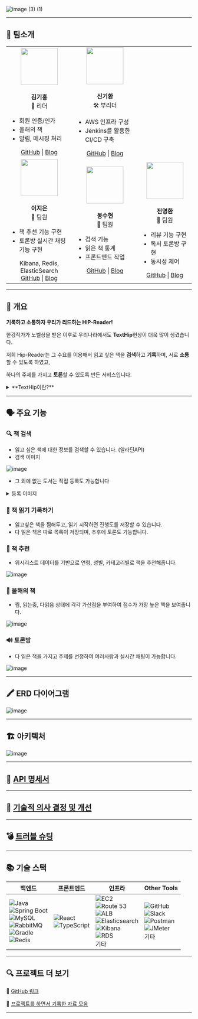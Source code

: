 ![image (3) (1)](https://github.com/user-attachments/assets/2c4da9d6-d35e-4597-bb34-8cd9c1ce832d)

---

## 🔹 팀소개
<table> <tr> <td align="center" width="200px"> <img src="https://avatars.githubusercontent.com/Kimg-1111" width="100"><br><br> <b>김기홍</b><br>🌟 리더<br> <ul align="left"> <li>회원 인증/인가</li> <li>올해의 책</li> <li>알림, 메시징 처리</li> </ul> <a href="https://github.com/Kimg-1111(https://github.com/KimKiHong-1111)">GitHub</a> | <a href="https://velog.io/@rl...">Blog</a> </td> <td align="center" width="300px"> <img src="https://avatars.githubusercontent.com/Shin-i-Hwan" width="100"><br><br> <b>신기환</b><br>🛠 부리더<br> <ul align="left"> <li>AWS 인프라 구성</li> <li>Jenkins를 활용한 CI/CD 구축</li> </ul> <a href="https://github.com/Shin-i-Hwan">GitHub</a> | <a href="https://dev-sunflower.tistory.com/">Blog</a> </td> </tr> <tr> <td align="center" width="300px"> <img src="https://github.com/user-attachments/assets/6b887200-d224-4d48-88ef-484cdf9ff344" width="100" height="100"><br><br> <b>이지은</b><br>👤 팀원<br> <ul align="left"> <li>책 추천 기능 구현</li> <li>토론방 실시간 채팅 기능 구현</li> </ul>  Kibana, Redis, ElasticSearch<br> <a href="https://github.com/jjieun0123">GitHub</a> | <a href="https://velog.io/@co...">Blog</a> </td> <td align="center" width="200px"> <img src="https://avatars.githubusercontent.com/SuhyeonB" width="100"><br><br> <b>봉수현</b><br>👤 팀원<br> <ul align="left"> <li>검색 기능</li> <li>읽은 책 통계</li> <li>프론트엔드 작업</li> </ul> <a href="https://github.com/SuhyeonB">GitHub</a> | <a href="https://velog.io/@siha_014/posts">Blog</a> </td> <td align="center" width="200px"> <img src="https://avatars.githubusercontent.com/you-wan314" width="100"><br><br> <b>전영환</b><br>👤 팀원<br> <ul align="left"> <li>리뷰 기능 구현</li> <li>독서 토론방 구현</li> <li>동시성 제어</li> </ul> <a href="https://github.com/you-wan314">GitHub</a> | <a href="https://velog.io/@yo...">Blog</a> </td> </tr> </table>

-----

## 🔹 개요

**기록하고 소통하자 우리가 리드하는 HIP-Reader!**

한강작가가 노벨상을 받은 이후로 우리나라에서도 **TextHip**현상이 더욱 많이 생겼습니다.

저희 Hip-Reader는 그 수요를 이용해서 읽고 싶은 책을 **검색**하고 **기록**하며, 서로 **소통** 할 수 있도록 하였고,

하나의 주제를 가지고 **토론**할 수 있도록 만든 서비스입니다.

<details>
<summary>**TextHip이란?**</summary>
<div markdown="1">

'텍스트힙(Text Hip)'은 '글자'를 뜻하는 '텍스트(Text)'와 '힙하다(Hip, 멋있다', '개성 있다)'를 합성한 신조어로, ‘독서 행위가 멋지고 세련된 활동으로 인식되는 현상’을 의미한다. 이는 특히 디지털 기기에 익숙한 MZ세대)에서 두드러지게 나타나는 동향으로, 독서를 단순한 취미 활동을 넘어 자기표현과 소통의 수단으로 활용하는 것을 포함한다 
    
    (출처: 국립중앙도서관 https://librarian.nl.go.kr/LI/contents/L30103000000.do?schM=view&page=1&viewCount=10&id=50181&schBdcode=&schGroupCode=)
    
</div>
</details>

    
---

## 🗣️ 주요 기능

### 🔍 책 검색

- 읽고 싶은 책에 대한 정보를 검색할 수 있습니다. (알라딘API)
- 검색 이미지
    
![image](https://github.com/user-attachments/assets/d0b2534b-5922-4c17-a562-b60006680437)

    
- 그 외에 없는 도서는 직접 등록도 가능합니다
  
<details>
<summary>등록 이미지</summary>
<div markdown="1">
    
![image](https://github.com/user-attachments/assets/66e5b623-e763-4c9f-b4ba-57470be8b773)

    
![image](https://github.com/user-attachments/assets/e809af65-a4ed-416a-98a5-15076e1ecea1)

    
![image](https://github.com/user-attachments/assets/b492b86b-f15e-49f5-855c-b09d791d182d)

</div>
</details>  

    

### 📝 책 읽기 기록하기

- 읽고싶은 책을 찜해두고, 읽기 시작하면 진행도를 저장할 수 있습니다.
- 다 읽은 책은 따로 목록이 저장되며, 추후에 토론도 가능합니다.

### 💓 책 추천

- 위시리스트 데이터를 기반으로 연령, 성별, 카테고리별로 책을 추천해줍니다.

    
![image](https://github.com/user-attachments/assets/b9f995eb-8b8e-43fa-a883-1c115253d287)

    

### 🏅 올해의 책

- 찜, 읽는중, 다읽음 상태에 각각 가산점을 부여하여 점수가 가장 높은 책을 보여줍니다.
  
    
![image](https://github.com/user-attachments/assets/acfd9a47-f27e-4ca4-946a-6aee46bc263e)

    

### 🔊 토론방

- 다 읽은 책을 가지고 주제를 선정하여 여러사람과 실시간 채팅이 가능합니다.
  
    
![image](https://github.com/user-attachments/assets/ac773042-070e-4554-983d-818267548528)

    

---

## 🖍️  ERD 다이어그램

![image](https://github.com/user-attachments/assets/bab3a114-904a-4d8d-ab54-96f79d906522)


---

## 🏗️  아키텍처

![image](https://github.com/user-attachments/assets/b42e2340-7f55-450d-bf9a-102d88abf601)

---

## 📃 [API 명세서](https://www.notion.so/6-1ce2dc3ef514814e9f6cf33e0b804f13?pvs=21)

---

## 🔧 [기술적 의사 결정 및 개선](https://www.notion.so/1e62dc3ef51480efbfbde83f4ec948de?pvs=21)

---

## 💣  [트러블 슈팅](https://www.notion.so/1e72dc3ef5148054b297d776c79f4f04?pvs=21)

---

## 📚 기술 스택
| 백엔드                                                                                                                                                                                                                                                                                                                                                                                                                                                                                                                                                                                                                         | 프론트엔드                                                                                                                                                                                                       | 인프라                                                                                                                                                                                                                                                                                                                                                                                                                                                                                                                                                                                                                                                                                                                     | Other Tools                                                                                                                                                                                                                                                                                                                                                                                                                       |
| --------------------------------------------------------------------------------------------------------------------------------------------------------------------------------------------------------------------------------------------------------------------------------------------------------------------------------------------------------------------------------------------------------------------------------------------------------------------------------------------------------------------------------------------------------------------------------------------------------------------------- | ----------------------------------------------------------------------------------------------------------------------------------------------------------------------------------------------------------- | ----------------------------------------------------------------------------------------------------------------------------------------------------------------------------------------------------------------------------------------------------------------------------------------------------------------------------------------------------------------------------------------------------------------------------------------------------------------------------------------------------------------------------------------------------------------------------------------------------------------------------------------------------------------------------------------------------------------------- | --------------------------------------------------------------------------------------------------------------------------------------------------------------------------------------------------------------------------------------------------------------------------------------------------------------------------------------------------------------------------------------------------------------------------------- |
| ![Java](https://img.shields.io/badge/Java-007396?style=flat\&logo=java\&logoColor=white) <br> ![Spring Boot](https://img.shields.io/badge/Spring_Boot-6DB33F?style=flat\&logo=spring-boot\&logoColor=white) <br> ![MySQL](https://img.shields.io/badge/MySQL-4479A1?style=flat\&logo=mysql\&logoColor=white) <br> ![RabbitMQ](https://img.shields.io/badge/RabbitMQ-FF6600?style=flat\&logo=rabbitmq\&logoColor=white) <br> ![Gradle](https://img.shields.io/badge/Gradle-02303A?style=flat\&logo=gradle\&logoColor=white) <br> ![Redis](https://img.shields.io/badge/Redis-DC382D?style=flat\&logo=redis\&logoColor=white) | ![React](https://img.shields.io/badge/React-61DAFB?style=flat\&logo=react\&logoColor=black) <br> ![TypeScript](https://img.shields.io/badge/TypeScript-3178C6?style=flat\&logo=typescript\&logoColor=white) | ![EC2](https://img.shields.io/badge/AWS_EC2-FF9900?style=flat\&logo=amazon-aws\&logoColor=white) <br> ![Route 53](https://img.shields.io/badge/AWS_Route_53-FF9900?style=flat\&logo=amazon-aws\&logoColor=white) <br> ![ALB](https://img.shields.io/badge/AWS_ALB-FF9900?style=flat\&logo=amazon-aws\&logoColor=white) <br> ![Elasticsearch](https://img.shields.io/badge/Elasticsearch-005571?style=flat\&logo=elasticsearch\&logoColor=white) <br> ![Kibana](https://img.shields.io/badge/Kibana-005571?style=flat\&logo=kibana\&logoColor=white) <br> ![RDS](https://img.shields.io/badge/AWS_RDS-527FFF?style=flat\&logo=amazon-aws\&logoColor=white) <br> 기타 | ![GitHub](https://img.shields.io/badge/GitHub-181717?style=flat\&logo=github\&logoColor=white) <br> ![Slack](https://img.shields.io/badge/Slack-4A154B?style=flat\&logo=slack\&logoColor=white) <br> ![Postman](https://img.shields.io/badge/Postman-FF6C37?style=flat\&logo=postman\&logoColor=white) <br> ![JMeter](https://img.shields.io/badge/JMeter-D22128?style=flat\&logo=apache-jmeter\&logoColor=white) <br> 기타|

---

## 🔍  프로젝트 더 보기

📎 [GitHub 링크](https://github.com/HIPReader/HIPReader)

📎 [프로젝트를 하면서 기록한 자료 모음](https://www.notion.so/5-1ce2dc3ef5148158861be342ae97e7ac?pvs=21)

---
